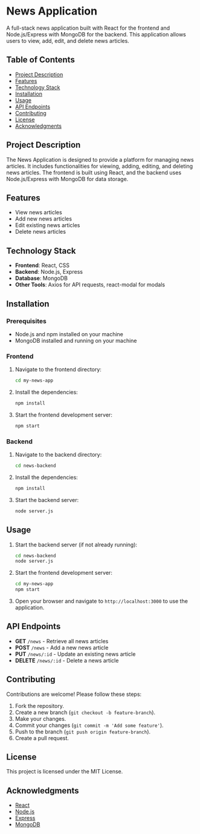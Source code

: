 # News Application

A full-stack news application built with React for the frontend and Node.js/Express with MongoDB for the backend. This application allows users to view, add, edit, and delete news articles.

## Table of Contents

- [Project Description](#project-description)
- [Features](#features)
- [Technology Stack](#technology-stack)
- [Installation](#installation)
- [Usage](#usage)
- [API Endpoints](#api-endpoints)
- [Contributing](#contributing)
- [License](#license)
- [Acknowledgments](#acknowledgments)

## Project Description

The News Application is designed to provide a platform for managing news articles. It includes functionalities for viewing, adding, editing, and deleting news articles. The frontend is built using React, and the backend uses Node.js/Express with MongoDB for data storage.

## Features

- View news articles
- Add new news articles
- Edit existing news articles
- Delete news articles

## Technology Stack

- **Frontend**: React, CSS
- **Backend**: Node.js, Express
- **Database**: MongoDB
- **Other Tools**: Axios for API requests, react-modal for modals

## Installation

### Prerequisites

- Node.js and npm installed on your machine
- MongoDB installed and running on your machine

### Frontend

1. Navigate to the frontend directory:

    ```bash
    cd my-news-app
    ```

2. Install the dependencies:

    ```bash
    npm install
    ```

3. Start the frontend development server:

    ```bash
    npm start
    ```

### Backend

1. Navigate to the backend directory:

    ```bash
    cd news-backend
    ```

2. Install the dependencies:

    ```bash
    npm install
    ```

3. Start the backend server:

    ```bash
    node server.js
    ```

## Usage

1. Start the backend server (if not already running):

    ```bash
    cd news-backend
    node server.js
    ```

2. Start the frontend development server:

    ```bash
    cd my-news-app
    npm start
    ```

3. Open your browser and navigate to `http://localhost:3000` to use the application.

## API Endpoints

- **GET** `/news` - Retrieve all news articles
- **POST** `/news` - Add a new news article
- **PUT** `/news/:id` - Update an existing news article
- **DELETE** `/news/:id` - Delete a news article

## Contributing

Contributions are welcome! Please follow these steps:

1. Fork the repository.
2. Create a new branch (`git checkout -b feature-branch`).
3. Make your changes.
4. Commit your changes (`git commit -m 'Add some feature'`).
5. Push to the branch (`git push origin feature-branch`).
6. Create a pull request.

## License

This project is licensed under the MIT License.

## Acknowledgments

- [React](https://reactjs.org/)
- [Node.js](https://nodejs.org/)
- [Express](https://expressjs.com/)
- [MongoDB](https://www.mongodb.com/)


